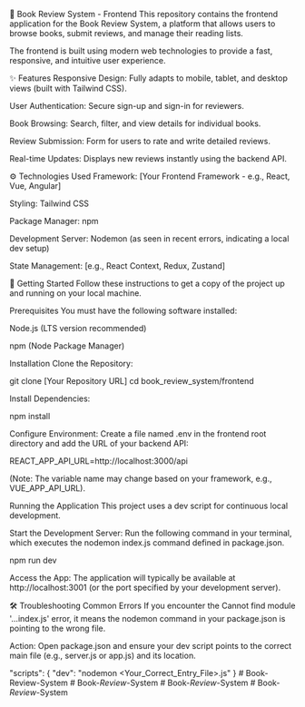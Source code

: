 📖 Book Review System - Frontend
This repository contains the frontend application for the Book Review System, a platform that allows users to browse books, submit reviews, and manage their reading lists.

The frontend is built using modern web technologies to provide a fast, responsive, and intuitive user experience.

✨ Features
Responsive Design: Fully adapts to mobile, tablet, and desktop views (built with Tailwind CSS).

User Authentication: Secure sign-up and sign-in for reviewers.

Book Browsing: Search, filter, and view details for individual books.

Review Submission: Form for users to rate and write detailed reviews.

Real-time Updates: Displays new reviews instantly using the backend API.

⚙️ Technologies Used
Framework: [Your Frontend Framework - e.g., React, Vue, Angular]

Styling: Tailwind CSS

Package Manager: npm

Development Server: Nodemon (as seen in recent errors, indicating a local dev setup)

State Management: [e.g., React Context, Redux, Zustand]

🚀 Getting Started
Follow these instructions to get a copy of the project up and running on your local machine.

Prerequisites
You must have the following software installed:

Node.js (LTS version recommended)

npm (Node Package Manager)

Installation
Clone the Repository:

git clone [Your Repository URL]
cd book_review_system/frontend

Install Dependencies:

npm install

Configure Environment:
Create a file named .env in the frontend root directory and add the URL of your backend API:

REACT_APP_API_URL=http://localhost:3000/api

(Note: The variable name may change based on your framework, e.g., VUE_APP_API_URL).

Running the Application
This project uses a dev script for continuous local development.

Start the Development Server:
Run the following command in your terminal, which executes the nodemon index.js command defined in package.json.

npm run dev

Access the App:
The application will typically be available at http://localhost:3001 (or the port specified by your development server).

🛠 Troubleshooting Common Errors
If you encounter the Cannot find module '...index.js' error, it means the nodemon command in your package.json is pointing to the wrong file.

Action: Open package.json and ensure your dev script points to the correct main file (e.g., server.js or app.js) and its location.

"scripts": {
  "dev": "nodemon <Your_Correct_Entry_File>.js"
}
#   B o o k - R e v i e w - S y s t e m  
 #   B o o k - _ R e v i e w - _ S y s t e m  
 #   B o o k - _ R e v i e w - _ S y s t e m  
 #   B o o k - _ R e v i e w - _ S y s t e m  
 